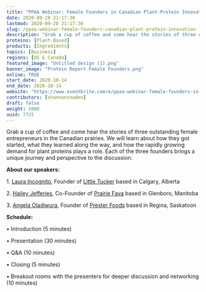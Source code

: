```yaml
---
title: "PPAA Webinar: Female Founders in Canadian Plant-Protein Innovation"
date: 2020-09-28 21:17:30
lastmod: 2020-09-28 21:17:30
slug: /ppaa-webinar-female-founders-canadian-plant-protein-innovation
description: "Grab a cup of coffee and come hear the stories of three outstanding female entrepreneurs in the Canadian prairies. We will learn about how they got started, what they learned along the way, and how the rapidly growing demand for plant proteins plays a role. Each of the three founders brings a unique journey and perspective to the discussion.About our speakers:1. Laura Incognito, Founder of Little Tucker based in Calgary, Alberta"
proteins: [Plant-Based]
products: [Ingredients]
topics: [Business]
regions: [US & Canada]
featured_image: "Untitled design (1).png"
banner_image: "Protein Report Female Founders.png"
online: TRUE
start_date: 2020-10-14
end_date: 2020-10-14
website: "https://www.eventbrite.com/e/ppaa-webinar-female-founders-in-canadian-food-innovation-tickets-118327654199"
contributors: [shannonsnaden]
draft: false
weight: 5000
uuid: 7725
---
```

<p>Grab a cup of coffee and come hear the stories of three outstanding female entrepreneurs in the Canadian prairies. We will learn about how they got started, what they learned along the way, and how the rapidly growing demand for plant proteins plays a role. Each of the three founders brings a unique journey and perspective to the discussion.</p>
<p><strong>About our speakers:</strong></p>
<p>1. <a href="https://www.linkedin.com/in/laura-incognito-364120133/">Laura Incognito</a>, Founder of <a href="https://www.littletucker.ca/">Little Tucker</a> based in Calgary, Alberta</p>
<p>2. <a href="https://www.linkedin.com/in/hailey-jefferies/">Hailey Jefferies</a>, Co-Founder of <a href="https://prairiefava.com/">Prairie Fava</a> based in Glenboro, Manitoba</p>
<p>3. <a href="https://www.linkedin.com/in/angela-o-2b3716114/">Angela Oladiwura</a>, Founder of <a href="https://www.vegscrumptious.org/pages/about-us">Prester Foods</a> based in Regina, Saskatoon</p>
<p><strong>Schedule:</strong></p>
<p>• Introduction (5 minutes)</p>
<p>• Presentation (30 minutes)</p>
<p>• Q&A (10 minutes)</p>
<p>• Closing (5 minutes)</p>
<p>• Breakout rooms with the presenters for deeper discussion and networking (10 minutes)</p>
